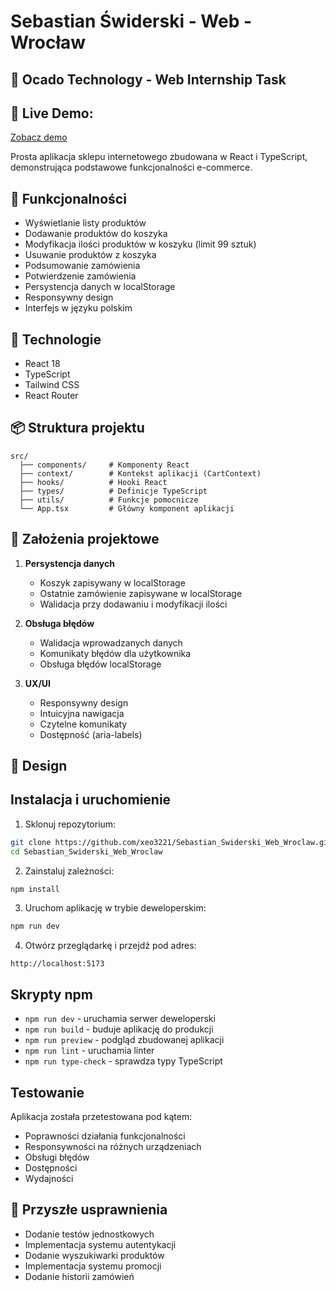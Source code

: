 # Sebastian Świderski - Web - Wrocław

## 🛒 Ocado Technology - Web Internship Task

## 🔗 Live Demo:

[Zobacz demo](https://xeo3221.github.io/Sebastian_Swiderski_Web_Wroclaw/)

Prosta aplikacja sklepu internetowego zbudowana w React i TypeScript, demonstrująca podstawowe funkcjonalności e-commerce.

## 🌟 Funkcjonalności

- Wyświetlanie listy produktów
- Dodawanie produktów do koszyka
- Modyfikacja ilości produktów w koszyku (limit 99 sztuk)
- Usuwanie produktów z koszyka
- Podsumowanie zamówienia
- Potwierdzenie zamówienia
- Persystencja danych w localStorage
- Responsywny design
- Interfejs w języku polskim

## 🚀 Technologie

- React 18
- TypeScript
- Tailwind CSS
- React Router

## 📦 Struktura projektu

```
src/
  ├── components/     # Komponenty React
  ├── context/        # Kontekst aplikacji (CartContext)
  ├── hooks/          # Hooki React
  ├── types/          # Definicje TypeScript
  ├── utils/          # Funkcje pomocnicze
  └── App.tsx         # Główny komponent aplikacji
```

## 📝 Założenia projektowe

1. **Persystencja danych**

   - Koszyk zapisywany w localStorage
   - Ostatnie zamówienie zapisywane w localStorage
   - Walidacja przy dodawaniu i modyfikacji ilości

2. **Obsługa błędów**

   - Walidacja wprowadzanych danych
   - Komunikaty błędów dla użytkownika
   - Obsługa błędów localStorage

3. **UX/UI**
   - Responsywny design
   - Intuicyjna nawigacja
   - Czytelne komunikaty
   - Dostępność (aria-labels)

## 🎨 Design

## Instalacja i uruchomienie

1. Sklonuj repozytorium:

```bash
git clone https://github.com/xeo3221/Sebastian_Swiderski_Web_Wroclaw.git
cd Sebastian_Swiderski_Web_Wroclaw
```

2. Zainstaluj zależności:

```bash
npm install
```

3. Uruchom aplikację w trybie deweloperskim:

```bash
npm run dev
```

4. Otwórz przeglądarkę i przejdź pod adres:

```
http://localhost:5173
```

## Skrypty npm

- `npm run dev` - uruchamia serwer deweloperski
- `npm run build` - buduje aplikację do produkcji
- `npm run preview` - podgląd zbudowanej aplikacji
- `npm run lint` - uruchamia linter
- `npm run type-check` - sprawdza typy TypeScript

## Testowanie

Aplikacja została przetestowana pod kątem:

- Poprawności działania funkcjonalności
- Responsywności na różnych urządzeniach
- Obsługi błędów
- Dostępności
- Wydajności

## 🔮 Przyszłe usprawnienia

- Dodanie testów jednostkowych
- Implementacja systemu autentykacji
- Dodanie wyszukiwarki produktów
- Implementacja systemu promocji
- Dodanie historii zamówień
